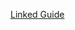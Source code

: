 [Linked Guide](https://docs.google.com/document/d/1fPNcsa9pBI3tMRhzwWEMmlaggzYvHk9hPp4Ek6UNaOg/edit?usp=sharing)
